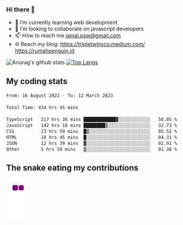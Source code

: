 ### Hi there 👋

<!--
**padepokanpenguin/padepokanpenguin** is a ✨ _special_ ✨ repository because its `README.md` (this file) appears on your GitHub profile.
-->

- 🌱 I’m currently learning  web development
- 👯 I’m looking to collaborate on javascript developers
- 📫 How to reach me jamal.psw@gmail.com
- 🌐 Reach my blog:
   https://tripletwinsco.medium.com/
   https://rumahpenguin.id

![Anurag's github stats](https://github-readme-stats.vercel.app/api?username=padepokanpenguin&count_private=true&disable_animations=false&show_icons=true&theme=default)
[![Top Langs](https://github-readme-stats.vercel.app/api/top-langs/?username=padepokanpenguin&theme=default&layout=compact)](https://github.com/padepokanpenguin)

## My coding stats

<!--START_SECTION:waka-->

```text
From: 16 August 2022 - To: 12 March 2023

Total Time: 434 hrs 45 mins

TypeScript   217 hrs 36 mins ████████████▓░░░░░░░░░░░░   50.05 %
JavaScript   142 hrs 18 mins ████████▒░░░░░░░░░░░░░░░░   32.73 %
CSS          23 hrs 59 mins  █▒░░░░░░░░░░░░░░░░░░░░░░░   05.52 %
HTML         18 hrs 45 mins  █░░░░░░░░░░░░░░░░░░░░░░░░   04.31 %
JSON         12 hrs 39 mins  ▓░░░░░░░░░░░░░░░░░░░░░░░░   02.91 %
Other        5 hrs 58 mins   ▒░░░░░░░░░░░░░░░░░░░░░░░░   01.38 %
```

<!--END_SECTION:waka-->


## The snake eating my contributions
![snake gif](https://github.com/padepokanpenguin/padepokanpenguin/blob/output/github-contribution-grid-snake.gif)
